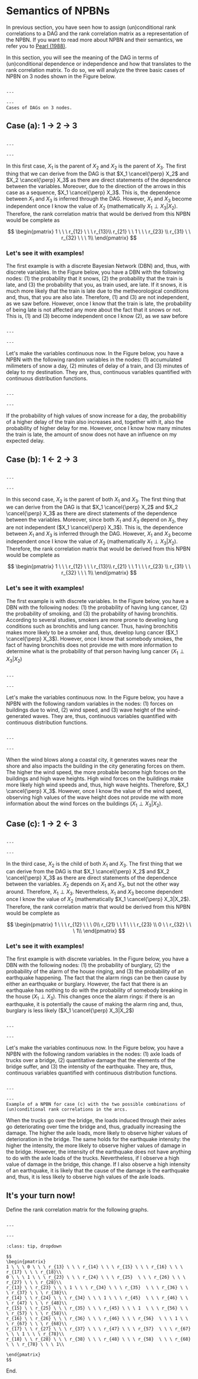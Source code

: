 
# Semantics of NPBNs

In previous section, you have seen how to assign (un)conditional rank correlations to a DAG and the rank correlation matrix as a representation of the NPBN. If you want to read more about NPBN and their semantics, we refer you to [Pearl (1988)](https://tudelft.on.worldcat.org/search/detail/927108286?queryString=Probabilistic%20reasoning%20in%20intelligent%20systems%3A%20networks%20of%20plausible%20inference).

In this section, you will see the meaning of the DAG in terms of (un)conditional dependence or independence and how that translates to the rank correlation matrix. To do so, we will analyze the three basic cases of NPBN on 3 nodes shown in the Figure below.

```{figure} ./figures/DAGs.png

---

---
Cases of DAGs on 3 nodes.
```

## Case (a): 1 $\rightarrow$ 2 $\rightarrow$ 3

```{figure} ./figures/case_a.png

---

---
```

In this first case, $X_1$ is the parent of $X_2$ and $X_2$ is the parent of $X_3$. The first thing that we can derive from the DAG is that $X_1 \cancel{\perp} X_2$ and $X_2 \cancel{\perp} X_3$ as there are direct statements of the dependence between the variables. Moreover, due to the direction of the arrows in this case as a sequence, $X_1 \cancel{\perp} X_3$. This is, the dependence between $X_1$ and $X_3$ is inferred through the DAG. However, $X_1$ and $X_3$ become independent once I know the value of $X_2$ (mathematically $X_1 \perp X_3|X_2$). Therefore, the rank correlation matrix that would be derived from this NPBN would be complete as

$$
\begin{pmatrix}
1 \ \ \ r_{12} \ \ \ r_{13}\\
r_{21} \ \ 1 \ \ \ r_{23} \\
r_{31} \ \ r_{32} \ \ \ 1\\
\end{pmatrix}
$$

### Let's see it with examples!

The first example is with a discrete Bayesian Network (DBN) and, thus, with discrete variables. In the Figure below, you have a DBN with the following nodes: (1) the probability that it snows, (2) the probability that the train is late, and (3) the probability that you, as train used, are late. If it snows, it is much more likely that the train is late due to the metheorological conditions and, thus, that you are also late. Therefore, (1) and (3) are not independent, as we saw before. However, once I know that the train is late, the probability of being late is not affected any more about the fact that it snows or not. This is, (1) and (3) become independent once I know (2), as we saw before

```{figure} ./figures/discrete_case_a.png

---

---
```

Let's make the variables continuous now. In the Figure below, you have a NPBN with the following random variables in the nodes: (1) accumulated milimeters of snow a day, (2) minutes of delay of a train, and (3) minutes of delay to my destination. They are, thus, continuous variables quantified with continuous distribution functions. 

```{figure} ./figures/continuous_case_a.png

---

---
```

If the probability of high values of snow increase for a day, the probabilitiy of a higher delay of the train also increases and, together with it, also the probability of higher delay for me. However, once I know how many minutes the train is late, the amount of snow does not have an influence on my expected delay.


## Case (b): 1 $\leftarrow$ 2 $\rightarrow$ 3

```{figure} ./figures/case_b.png

---

---
```

In this second case, $X_2$ is the parent of both $X_1$ and $X_3$. The first thing that we can derive from the DAG is that $X_1 \cancel{\perp} X_2$ and $X_2 \cancel{\perp} X_3$ as there are direct statements of the dependence between the variables. Moreover, since both $X_1$ and $X_3$ depend on $X_2$, they are not independent ($X_1 \cancel{\perp} X_3$). This is, the dependence between $X_1$ and $X_3$ is inferred through the DAG. However, $X_1$ and $X_3$ become independent once I know the value of $X_2$ (mathematically $X_1 \perp X_3|X_2$). Therefore, the rank correlation matrix that would be derived from this NPBN would be complete as

$$
\begin{pmatrix}
1 \ \ \ r_{12} \ \ \ r_{13}\\
r_{21} \ \ 1 \ \ \ r_{23} \\
r_{31} \ \ r_{32} \ \ \ 1\\
\end{pmatrix}
$$

### Let's see it with examples!

The first example is with discrete variables. In the Figure below, you have a DBN with the following nodes: (1) the probability of having lung cancer, (2) the probability of smoking, and (3) the probability of having bronchitis. According to several studies, smokers are more prone to develing lung conditions such as bronchitis and lung cancer. Thus, having bronchitis makes more likely to be a smoker and, thus, develop lung cancer ($X_1 \cancel{\perp} X_3$). However, once I know that somebody smokes, the fact of having bronchitis does not provide me with more information to determine what is the probability of that person having lung cancer ($X_1 \perp X_3| X_2$)

```{figure} ./figures/discrete_case_b.png

---

---
```

Let's make the variables continuous now. In the Figure below, you have a NPBN with the following random variables in the nodes: (1) forces on buildings due to wind, (2) wind speed, and (3) wave height of the wind-generated waves. They are, thus, continuous variables quantified with continuous distribution functions. 

```{figure} ./figures/continuous_case_b.png

---

---
```

When the wind blows along a coastal city, it generates waves near the shore and also impacts the building in the city generating forces on them. The higher the wind speed, the more probable become high forces on the buildings and high wave heights. High wind forces on the buildings make more likely high wind speeds and, thus, high wave heights. Therefore, $X_1 \cancel{\perp} X_3$. However, once I know the value of the wind speed, observing high values of the wave height does not provide me with more information about the wind forces on the buildings ($X_1 \perp X_3|X_2$).

## Case (c): 1 $\rightarrow$ 2 $\leftarrow$ 3

```{figure} ./figures/case_c.png

---

---
```

In the third case, $X_2$ is the child of both $X_1$ and $X_3$. The first thing that we can derive from the DAG is that $X_1 \cancel{\perp} X_2$ and $X_2 \cancel{\perp} X_3$ as there are direct statements of the dependence between the variables. $X_2$ depends on $X_1$ and $X_3$, but not the other way around. Therefore, $X_1 \perp X_3$. Nevertheless, $X_1$ and $X_3$ become dependent once I know the value of $X_2$ (mathematically $X_1 \cancel{\perp} X_3|X_2$). Therefore, the rank correlation matrix that would be derived from this NPBN would be complete as

$$
\begin{pmatrix}
1 \ \ \ r_{12} \ \ \ 0\\
r_{21} \ \ 1 \ \ \ r_{23} \\
0 \ \ r_{32} \ \ \ 1\\
\end{pmatrix}
$$

### Let's see it with examples!

The first example is with discrete variables. In the Figure below, you have a DBN with the following nodes: (1) the probability of burglary, (2) the probability of the alarm of the house ringing, and (3) the probability of an earthquake happening. The fact that the alarm rings can be then cause by either an earthquake or burglary. However, the fact that there is an earthquake has nothing to do with the probability of somebody breaking in the house ($X_1 \perp X_3$). This changes once the alarm rings: if there is an earthquake, it is potentially the cause of making the alarm ring and, thus, burglary is less likely ($X_1 \cancel{\perp} X_3|X_2$)

```{figure} ./figures/discrete_case_c.png

---

---
```

Let's make the variables continuous now. In the Figure below, you have a NPBN with the following random variables in the nodes: (1) axle loads of trucks over a bridge, (2) quantitative damage that the elements of the bridge suffer, and (3) the intensity of the earthquake. They are, thus, continuous variables quantified with continuous distribution functions. 

```{figure} ./figures/continuous_case_c.png

---

---
Example of a NPBN for case (c) with the two possible combinations of (un)conditional rank correlations in the arcs.
```

When the trucks go over the bridge, the loads induced through their axles go deteriorating over time the bridge and, thus, gradually increasing the damage. The higher the axle loads, more likely to observe higher values of deterioration in the bridge. The same holds for the earthquake intensity: the higher the intensity, the more likely to observe higher values of damage in the bridge. However, the intensity of the earthquake does not have anything to do with the axle loads of the trucks. Nevertheless, if I observe a high value of damage in the bridge, this change. If I also observe a high intensity of an earthquake, it is likely that the cause of the damage is the earthquake and, thus, it is less likely to observe high values of the axle loads.

## It's your turn now!

Define the rank correlation matrix for the following graphs.

```{figure} ../figures/Assigned_ranks.png

---

---
```

```{admonition} Solution
:class: tip, dropdown

$$
\begin{pmatrix}
1 \ \ \ 0 \ \ \ r_{13} \ \ \ r_{14} \ \ \ r_{15} \ \ \ r_{16} \ \ \ r_{17} \ \ \ r_{18}\\
0 \ \ \ 1 \ \ \ r_{23} \ \ \ r_{24} \ \ \ r_{25}  \ \ \ r_{26} \ \ \ r_{27} \ \ \ r_{28}\\
r_{13} \ \ r_{23} \ \ \ 1 \ \ \ r_{34} \ \ \ r_{35}  \ \ \ r_{36} \ \ \ r_{37} \ \ \ r_{38}\\
r_{14} \ \ r_{24} \ \ \ r_{34} \ \ \ 1 \ \ \ r_{45}  \ \ \ r_{46} \ \ \ r_{47} \ \ \ r_{48}\\
r_{15} \ \ r_{25} \ \ \ r_{35} \ \ \ r_{45} \ \ \ 1  \ \ \ r_{56} \ \ \ r_{57} \ \ \ r_{58}\\
r_{16} \ \ r_{26} \ \ \ r_{36} \ \ \ r_{46} \ \ \ r_{56}  \ \ \ 1 \ \ \ r_{67} \ \ \ r_{68}\\
r_{17} \ \ r_{27} \ \ \ r_{37} \ \ \ r_{47} \ \ \ r_{57}  \ \ \ r_{67} \ \ \ 1 \ \ \ r_{78}\\
r_{18} \ \ r_{28} \ \ \ r_{38} \ \ \ r_{48} \ \ \ r_{58}  \ \ \ r_{68} \ \ \ r_{78} \ \ \ 1\\

\end{pmatrix}
$$

```

End.